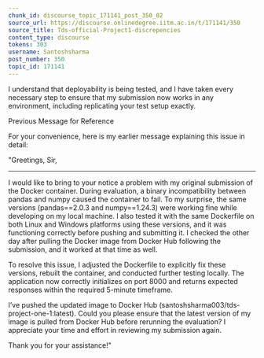 ```yaml
---
chunk_id: discourse_topic_171141_post_350_02
source_url: https://discourse.onlinedegree.iitm.ac.in/t/171141/350
source_title: Tds-official-Project1-discrepencies
content_type: discourse
tokens: 303
username: Santoshsharma
post_number: 350
topic_id: 171141
---
```


 I understand that deployability is being tested, and I have taken every necessary step to ensure that my submission now works in any environment, including replicating your test setup exactly.

Previous Message for Reference

For your convenience, here is my earlier message explaining this issue in detail:

"Greetings, Sir,

---

I would like to bring to your notice a problem with my original submission of the Docker container. During evaluation, a binary incompatibility between pandas and numpy caused the container to fail. To my surprise, the same versions (pandas==2.0.3 and numpy==1.24.3) were working fine while developing on my local machine. I also tested it with the same Dockerfile on both Linux and Windows platforms using these versions, and it was functioning correctly before pushing and submitting it. I checked the other day after pulling the Docker image from Docker Hub following the submission, and it worked at that time as well.

To resolve this issue, I adjusted the Dockerfile to explicitly fix these versions, rebuilt the container, and conducted further testing locally. The application now correctly initializes on port 8000 and returns expected responses within the required 5-minute timeframe.

I’ve pushed the updated image to Docker Hub (santoshsharma003/tds-project-one-1:latest). Could you please ensure that the latest version of my image is pulled from Docker Hub before rerunning the evaluation? I appreciate your time and effort in reviewing my submission again.

Thank you for your assistance!"

